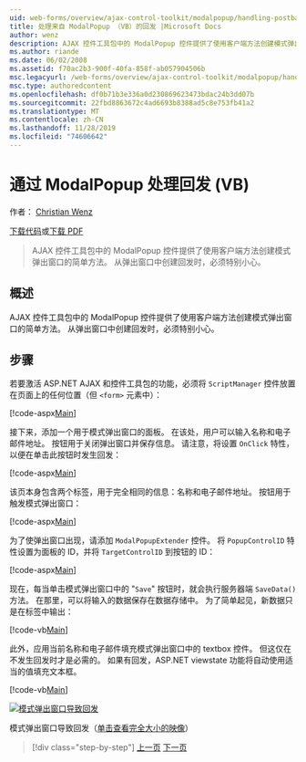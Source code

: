 ```yaml
---
uid: web-forms/overview/ajax-control-toolkit/modalpopup/handling-postbacks-from-a-modalpopup-vb
title: 处理来自 ModalPopup （VB）的回发 |Microsoft Docs
author: wenz
description: AJAX 控件工具包中的 ModalPopup 控件提供了使用客户端方法创建模式弹出窗口的简单方法。 如果需要特别注意，
ms.author: riande
ms.date: 06/02/2008
ms.assetid: f70ac2b3-900f-40fa-858f-ab057904506b
msc.legacyurl: /web-forms/overview/ajax-control-toolkit/modalpopup/handling-postbacks-from-a-modalpopup-vb
msc.type: authoredcontent
ms.openlocfilehash: df0b71b3e336a0d230869623473bdac24b3dd07b
ms.sourcegitcommit: 22fbd8863672c4ad6693b8388ad5c8e753fb41a2
ms.translationtype: MT
ms.contentlocale: zh-CN
ms.lasthandoff: 11/28/2019
ms.locfileid: "74606642"
---
```

# <a name="handling-postbacks-from-a-modalpopup-vb"></a>通过 ModalPopup 处理回发 (VB)

作者： [Christian Wenz](https://github.com/wenz)

[下载代码](https://download.microsoft.com/download/2/4/0/24052038-f942-4336-905b-b60ae56f0dd5/ModalPopup3.vb.zip)或[下载 PDF](https://download.microsoft.com/download/b/6/a/b6ae89ee-df69-4c87-9bfb-ad1eb2b23373/modalpopup3VB.pdf)

> AJAX 控件工具包中的 ModalPopup 控件提供了使用客户端方法创建模式弹出窗口的简单方法。 从弹出窗口中创建回发时，必须特别小心。

## <a name="overview"></a>概述

AJAX 控件工具包中的 ModalPopup 控件提供了使用客户端方法创建模式弹出窗口的简单方法。 从弹出窗口中创建回发时，必须特别小心。

## <a name="steps"></a>步骤

若要激活 ASP.NET AJAX 和控件工具包的功能，必须将 `ScriptManager` 控件放置在页面上的任何位置（但 `<form>` 元素中）：

[!code-aspx[Main](handling-postbacks-from-a-modalpopup-vb/samples/sample1.aspx)]

接下来，添加一个用于模式弹出窗口的面板。 在该处，用户可以输入名称和电子邮件地址。 按钮用于关闭弹出窗口并保存信息。 请注意，将设置 `OnClick` 特性，以便在单击此按钮时发生回发：

[!code-aspx[Main](handling-postbacks-from-a-modalpopup-vb/samples/sample2.aspx)]

该页本身包含两个标签，用于完全相同的信息：名称和电子邮件地址。 按钮用于触发模式弹出窗口：

[!code-aspx[Main](handling-postbacks-from-a-modalpopup-vb/samples/sample3.aspx)]

为了使弹出窗口出现，请添加 `ModalPopupExtender` 控件。 将 `PopupControlID` 特性设置为面板的 ID，并将 `TargetControlID` 到按钮的 ID：

[!code-aspx[Main](handling-postbacks-from-a-modalpopup-vb/samples/sample4.aspx)]

现在，每当单击模式弹出窗口中的 "`Save`" 按钮时，就会执行服务器端 `SaveData()` 方法。 在那里，可以将输入的数据保存在数据存储中。 为了简单起见，新数据只是在标签中输出：

[!code-vb[Main](handling-postbacks-from-a-modalpopup-vb/samples/sample5.vb)]

此外，应用当前名称和电子邮件填充模式弹出窗口中的 textbox 控件。 但这仅在不发生回发时才是必需的。 如果有回发，ASP.NET viewstate 功能将自动使用适当的值填充文本框。

[!code-vb[Main](handling-postbacks-from-a-modalpopup-vb/samples/sample6.vb)]

[![模式弹出窗口导致回发](handling-postbacks-from-a-modalpopup-vb/_static/image2.png)](handling-postbacks-from-a-modalpopup-vb/_static/image1.png)

模式弹出窗口导致回发（[单击查看完全大小的映像](handling-postbacks-from-a-modalpopup-vb/_static/image3.png)）

> [!div class="step-by-step"]
> [上一页](using-modalpopup-with-a-repeater-control-vb.md)
> [下一页](positioning-a-modalpopup-vb.md)

